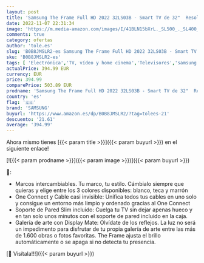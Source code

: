 ```yaml
---
layout: post
title: 'Samsung The Frame Full HD 2022 32LS03B - Smart TV de 32"  Resolución Full HD  Procesador Hyper Real  Display Mate  One Connect  Cable Casi Invisible  SolarCell Remote Control y Alexa integrada'
date: 2022-11-07 22:31:34
image: 'https://m.media-amazon.com/images/I/41BLN15bXrL._SL500_._SL400_.jpg'
comments: true
category: ofertas
author: 'tole.es'
slug: 'B0B8JMSLR2-es Samsung The Frame Full HD 2022 32LS03B - Smart TV de 32"...'
sku: 'B0B8JMSLR2-es'
tags: [ 'Electrónica','TV, vídeo y home cinema','Televisores','samsung','smart','tv','🇪🇸', ]
actualPrice: 394.99 EUR
currency: EUR
price: 394.99
comparePrice: 503.89 EUR
prodname: 'Samsung The Frame Full HD 2022 32LS03B - Smart TV de 32"  Resolución Full HD  Procesador Hyper Real  Display Mate  One Connect  Cable Casi Invisible  SolarCell Remote Control y Alexa integrada'
country: 'es'
flag: '🇪🇸'
brand: 'SAMSUNG'
buyurl: 'https://www.amazon.es/dp/B0B8JMSLR2/?tag=tolees-21'
descuento: '21.61'
average: '394.99'
---
```


Ahora mismo tienes [{{< param title >}}]({{< param buyurl >}}) en el siguiente enlace!

[![{{< param prodname >}}]({{< param image >}})]({{< param buyurl >}})

🔎:

- Marcos intercambiables. Tu marco, tu estilo. Cámbialo siempre que quieras y elige entre los 3 colores disponibles: blanco, teca y marrón
- One Connect y Cable casi invisible: Unifica todos tus cables en uno solo y consigue un entorno más limpio y ordenado gracias al One Connect
- Soporte de Pared Slim incluido: Cuelga tu TV sin dejar apenas hueco y en tan solo unos minutos con el soporte de pared incluido en la caja.
- Galería de arte con Display Mate: Olvídate de los reflejos. La luz no será un impedimento para disfrutar de tu propia galería de arte entre las más de 1.600 obras o fotos favoritas. The Frame ajusta el brillo automáticamente o se apaga si no detecta tu presencia.

[🛒 Visítala!!!]({{< param buyurl >}})

